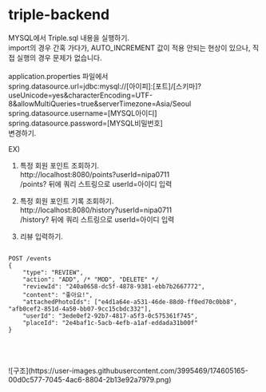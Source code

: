 # triple-backend
MYSQL에서 Triple.sql 내용을 실행하기.<br>
import의 경우 간혹 가다가, AUTO_INCREMENT 값이 적용 안되는 현상이 있으나, 직접 실행의 경우 문제가 없습니다.
<br>
<br>
application.properties 파일에서 <br>
spring.datasource.url=jdbc:mysql://[아이피]:[포트]/[스키마]?useUnicode=yes&characterEncoding=UTF-8&allowMultiQueries=true&serverTimezone=Asia/Seoul <br>
spring.datasource.username=[MYSQL아이디] <br>
spring.datasource.password=[MYSQL비밀번호] <br>
변경하기.

EX)
1. 특정 회원 포인트 조회하기. <br>
http://localhost:8080/points?userId=nipa0711 <br>
/points? 뒤에 쿼리 스트링으로 userId=아이디 입력<br>

2. 특정 회원 포인트 기록 조회하기.<br>
http://localhost:8080/history?userId=nipa0711<br>
/history? 뒤에 쿼리 스트링으로 userId=아이디 입력<br>

3. 리뷰 입력하기.
<pre>
<code>
POST /events
{
    "type": "REVIEW",
    "action": "ADD", /* "MOD", "DELETE" */
    "reviewId": "240a0658-dc5f-4878-9381-ebb7b2667772",
    "content": "좋아요!",
    "attachedPhotoIds": ["e4d1a64e-a531-46de-88d0-ff0ed70c0bb8", "afb0cef2-851d-4a50-bb07-9cc15cbdc332"],
    "userId": "3ede0ef2-92b7-4817-a5f3-0c575361f745",
    "placeId": "2e4baf1c-5acb-4efb-a1af-eddada31b00f"
}
</code>
</pre>
<br>
<br>
![구조](https://user-images.githubusercontent.com/3995469/174605165-00d0c577-7045-4ac6-8804-2b13e92a7979.png)
